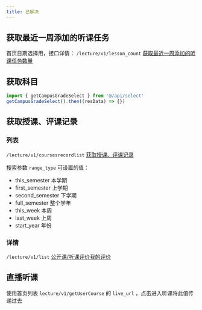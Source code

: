 ```yaml
---
title: 已解决
---
```


## 获取最近一周添加的听课任务

首页日期选择用，接口详情： `/lecture/v1/lesson_count` [获取最近一周添加的听课任务数量](https://doc.shenduedu.com/#/小π智听/公开课/获取最近一周添加的听课任务数量)

## 获取科目

```ts
import { getCampusGradeSelect } from '@/api/select'
getCampusGradeSelect().then((resData) => {})
```

## 获取授课、评课记录

### 列表

`/lecture/v1/coursesrecordlist` [获取授课、评课记录](https://doc.shenduedu.com/#/小π智听/公开课/获取授课、评课记录)

搜索参数 `range_type` 可设置的值：

- this_semester 本学期
- first_semester 上学期
- second_semester 下学期
- full_semester 整个学年
- this_week 本周
- last_week 上周
- start_year 年份

### 详情

`/lecture/v1/list` [公开课/听课评价我的评价](https://doc.shenduedu.com/#/小π智听/公开课/听课评价我的评价)

## 直播听课

使用首页列表 `lecture/v1/getUserCourse` 的 `live_url` ，点击进入听课将此值传递过去
